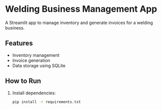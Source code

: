# Welding Business Management App

A Streamlit app to manage inventory and generate invoices for a welding business.

## Features
- Inventory management
- Invoice generation
- Data storage using SQLite

## How to Run
1. Install dependencies:
   ```bash
   pip install -r requirements.txt